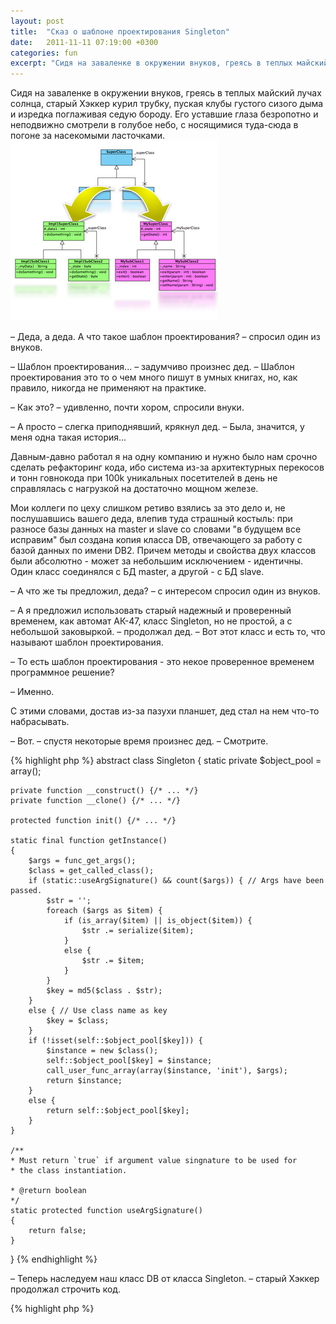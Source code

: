 ```yaml
---
layout: post
title:  "Сказ о шаблоне проектирования Singleton"
date:   2011-11-11 07:19:00 +0300
categories: fun
excerpt: "Сидя на заваленке в окружении внуков, греясь в теплых майский лучах солнца, старый Хэккер курил трубку, пуская клубы густого сизого дыма и изредка поглаживая седую бороду."
---
```

Сидя на заваленке в окружении внуков, греясь в теплых майский лучах солнца, старый Хэккер курил трубку, пуская клубы густого сизого дыма и изредка поглаживая седую бороду. Его уставшие глаза безропотно и неподвижно смотрели в голубое небо, с носящимися туда-сюда в погоне за насекомыми ласточками.
<img src="/assets/images/2011/design_pattern_illu.jpg" class="align-right" />

– Деда, а деда. А что такое шаблон проектирования? – спросил один из внуков.

– Шаблон проектирования... – задумчиво произнес дед. – Шаблон проектирования это то о чем много пишут в умных книгах, но, как правило, никогда не применяют на практике.

– Как это? – удивленно, почти хором, спросили внуки.

– А просто – слегка приподнявший, крякнул дед. – Была, значится, у меня одна такая история...

Давным-давно работал я на одну компанию и нужно было нам срочно сделать рефакторинг кода, ибо система из-за архитектурных перекосов и тонн говнокода при 100k уникальных посетителей в день  не справлялась с нагрузкой на достаточно мощном железе.

Мои коллеги по цеху слишком ретиво взялись за это дело и, не послушавшись вашего деда, влепив туда страшный костыль: при разносе базы данных на master и slave со словами "в будущем все исправим" был создана копия класса DB, отвечающего за работу с базой данных по имени DB2. Причем методы и свойства двух классов были абсолютно - может за небольшим исключением - идентичны. Один класс соединялся с БД master, а другой - с БД slave.

– А что же ты предложил, деда? – с интересом спросил один из внуков.

– А я предложил использовать старый надежный и проверенный временем, как автомат АК-47, класс Singleton, но не простой, а с небольшой заковыркой. – продолжал дед. – Вот этот класс и есть то, что называют шаблон проектирования.

– То есть шаблон проектирования - это некое проверенное временем программное решение?

– Именно.

С этими словами, достав из-за пазухи планшет, дед стал на нем что-то набрасывать.

– Вот. – спустя некоторые время произнес дед. – Смотрите.


{% highlight php %}
abstract class Singleton
{
    static private $object_pool = array();

    private function __construct() {/* ... */}
    private function __clone() {/* ... */}

    protected function init() {/* ... */}

    static final function getInstance()
    {
        $args = func_get_args();
        $class = get_called_class();
        if (static::useArgSignature() && count($args)) { // Args have been passed.
            $str = '';
            foreach ($args as $item) {
                if (is_array($item) || is_object($item)) {
                    $str .= serialize($item);
                }
                else {
                    $str .= $item;
                }
            }
            $key = md5($class . $str);
        }
        else { // Use class name as key
            $key = $class;
        }
        if (!isset(self::$object_pool[$key])) {
            $instance = new $class();
            self::$object_pool[$key] = $instance;
            call_user_func_array(array($instance, 'init'), $args);
            return $instance;
        }
        else {
            return self::$object_pool[$key];
        }
    }

    /**
    * Must return `true` if argument value singnature to be used for
    * the class instantiation.

    * @return boolean
    */
    static protected function useArgSignature()
    {
        return false;
    }
}
{% endhighlight %}

– Теперь наследуем наш класс DB от класса Singleton. – старый Хэккер продолжал строчить код.

{% highlight php %}
<?php
/**
 * DB class
 */
class DB extends Singleton
{
    protected function init($dsn)
    {
        // Establish connection to a database.
    }
    /**
     * Enable signature of argument values.
     */
    static protected function useArgSignature()
    {
        return true;
    }
}
{% endhighlight %}

– Теперь пример использования. – не унимался дед и все быстрее строчил что-то гусиным пером по планшету.

{% highlight php %}
// Example of use
$masterDSN = 'mysql://john:pass@master.dbnode/my_db';
$slaveDSN = 'mysql://john:pass@slave.dbnode/my_db';

// Establish connection with master database.
$masterDb = DB::getInstance($masterDSN);
// Slave database.
$slaveDb = DB::getInstance($slaveDSN);

// Returns reference to the same object.
$masterDb = DB::getInstance($masterDSN);
{% endhighlight %}

 – Мы определили дочерний класс DB и "сказали" ему использовать сигнатуру вызова медота ::getInstance. В зависимости от сигнатура нам возвращается тот или иной указатель на соответствующий объект класса DB, представляяющий соединение к master- или slave-БД.

Окончив говорить, дед выбил трубку и положил ее вместе с планшетом на землю. Посмотрев на внуков, дед закрыл глаза,  подставив своей старое морщинистое лицо весеннему солнцу. Внуки переглянулись между собой, но не стали  его тревожить - пусть отдыхает, решили они.  А сердце Хэккера билось, тук...тук........тук.